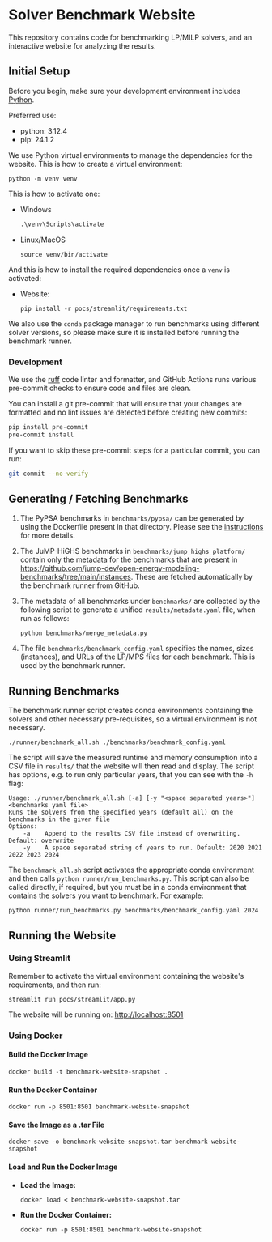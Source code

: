 # Solver Benchmark Website

This repository contains code for benchmarking LP/MILP solvers, and an interactive website for analyzing the results.

## Initial Setup

Before you begin, make sure your development environment includes [Python](https://www.python.org/).

Preferred use:
- python: 3.12.4
- pip: 24.1.2

We use Python virtual environments to manage the dependencies for the website. This is how to create a virtual environment:
```shell
python -m venv venv
```
This is how to activate one:
- Windows
   ```cmd
   .\venv\Scripts\activate
   ```
- Linux/MacOS
   ```shell
   source venv/bin/activate
   ```
And this is how to install the required dependencies once a `venv` is activated:
- Website:
   ```shell
   pip install -r pocs/streamlit/requirements.txt
   ```

We also use the `conda` package manager to run benchmarks using different solver versions, so please make sure it is installed before running the benchmark runner.

### Development

We use the [ruff](https://docs.astral.sh/ruff) code linter and formatter, and GitHub Actions runs various pre-commit checks to ensure code and files are clean.

You can install a git pre-commit that will ensure that your changes are formatted
and no lint issues are detected before creating new commits:
```bash
pip install pre-commit
pre-commit install
```
If you want to skip these pre-commit steps for a particular commit, you can run:
```bash
git commit --no-verify
```

## Generating / Fetching Benchmarks

1. The PyPSA benchmarks in `benchmarks/pypsa/` can be generated by using the Dockerfile present in that directory. Please see the [instructions](benchmarks/pypsa/README.md) for more details.

1. The JuMP-HiGHS benchmarks in `benchmarks/jump_highs_platform/` contain only the metadata for the benchmarks that are present in https://github.com/jump-dev/open-energy-modeling-benchmarks/tree/main/instances. These are fetched automatically by the benchmark runner from GitHub.

1. The metadata of all benchmarks under `benchmarks/` are collected by the following script to generate a unified `results/metadata.yaml` file, when run as follows:
   ```shell
   python benchmarks/merge_metadata.py
   ```

1. The file `benchmarks/benchmark_config.yaml` specifies the names, sizes (instances), and URLs of the LP/MPS files for each benchmark. This is used by the benchmark runner.

## Running Benchmarks

The benchmark runner script creates conda environments containing the solvers and other necessary pre-requisites, so a virtual environment is not necessary.
```shell
./runner/benchmark_all.sh ./benchmarks/benchmark_config.yaml
```
The script will save the measured runtime and memory consumption into a CSV file in `results/` that the website will then read and display.
The script has options, e.g. to run only particular years, that you can see with the `-h` flag:
```
Usage: ./runner/benchmark_all.sh [-a] [-y "<space separated years>"] <benchmarks yaml file>
Runs the solvers from the specified years (default all) on the benchmarks in the given file
Options:
    -a    Append to the results CSV file instead of overwriting. Default: overwrite
    -y    A space separated string of years to run. Default: 2020 2021 2022 2023 2024
```

The `benchmark_all.sh` script activates the appropriate conda environment and then calls `python runner/run_benchmarks.py`.
This script can also be called directly, if required, but you must be in a conda environment that contains the solvers you want to benchmark.
For example:
```shell
python runner/run_benchmarks.py benchmarks/benchmark_config.yaml 2024
```

## Running the Website

### Using Streamlit

Remember to activate the virtual environment containing the website's requirements, and then run:
```shell
streamlit run pocs/streamlit/app.py
```
The website will be running on: [http://localhost:8501](http://localhost:8501)

### Using Docker

#### Build the Docker Image

```shell
docker build -t benchmark-website-snapshot .
```

#### Run the Docker Container

```shell
docker run -p 8501:8501 benchmark-website-snapshot
```

#### Save the Image as a .tar File

```shell
docker save -o benchmark-website-snapshot.tar benchmark-website-snapshot
```

#### Load and Run the Docker Image

- **Load the Image:**

  ```shell
  docker load < benchmark-website-snapshot.tar
  ```

- **Run the Docker Container:**

  ```shell
  docker run -p 8501:8501 benchmark-website-snapshot
  ```
